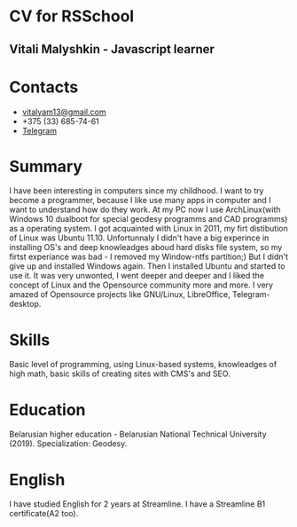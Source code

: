 # CV for RSSchool

## Vitali Malyshkin - Javascript learner

# Contacts

- vitalyam13@gmail.com
- +375 (33) 685-74-61
- [Telegram](https://t.me/malyshkin.vitali)

# Summary
I have been interesting in computers since my childhood. I want to try become a programmer, because I like use many apps in computer and I want to understand how do they work. At my PC now I use ArchLinux(with Windows 10 dualboot for special geodesy programms and CAD programms) as a operating system. I got acquainted with Linux in 2011, my firt distibution of Linux was Ubuntu 11.10. Unfortunnaly I didn't have a big experince in installing OS's and deep knowleadges aboud hard disks file system, so my firtst experiance was bad - I removed my Window-ntfs partition;) But I didn't give up and installed Windows again. Then I installed Ubuntu and started to use it. It was very unwonted, I went deeper and deeper and I liked the concept of Linux and the Opensource community more and more. I very amazed of Opensource projects like GNU/Linux, LibreOffice, Telegram-desktop. 

# Skills
Basic level of programming, using Linux-based systems, knowleadges of high math, basic skills of creating sites with CMS's and SEO. 

# Education
Belarusian higher education - Belarusian National Technical University (2019). Specialization: Geodesy.

# English
I have studied English for 2 years at Streamline. I have a Streamline B1 certificate(A2 too). 
